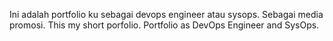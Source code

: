Ini adalah portfolio ku sebagai devops engineer atau sysops. Sebagai media promosi.
This my short porfolio. Portfolio as DevOps Engineer and SysOps. 
